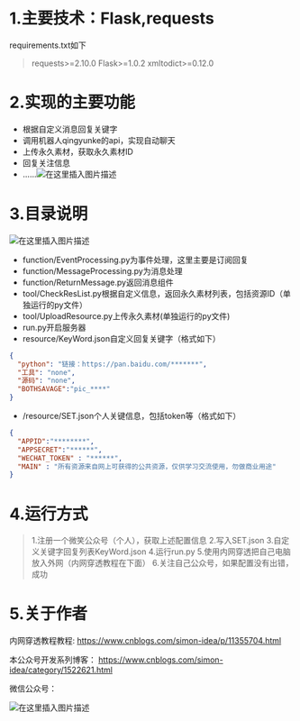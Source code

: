 
# 1.主要技术：Flask,requests

 requirements.txt如下
>requests>=2.10.0
Flask>=1.0.2
xmltodict>=0.12.0

# 2.实现的主要功能
- 根据自定义消息回复关键字
- 调用机器人qingyunke的api，实现自动聊天
- 上传永久素材，获取永久素材ID
- 回复关注信息
- ......![在这里插入图片描述](http://mmbiz.qpic.cn/mmbiz_png/f7PI7yfia3SeB52ACgSJtN24iccuN2hXm02f8UZrhXdA8jF2zP2hUWNwM6Lzibky9gTicERVCkbQiaDICavUttAXib5A/0)
# 3.目录说明
![在这里插入图片描述](https://img-blog.csdnimg.cn/20190822224936896.png?x-oss-process=image/watermark,type_ZmFuZ3poZW5naGVpdGk,shadow_10,text_aHR0cHM6Ly9ibG9nLmNzZG4ubmV0L3FxXzI2NjI0MzI5,size_16,color_FFFFFF,t_70)
- function/EventProcessing.py为事件处理，这里主要是订阅回复
- function/MessageProcessing.py为消息处理
- function/ReturnMessage.py返回消息组件
- tool/CheckResList.py根据自定义信息，返回永久素材列表，包括资源ID（单独运行的py文件）
- tool/UploadResource.py上传永久素材(单独运行的py文件)
- run.py开启服务器
- resource/KeyWord.json自定义回复关键字（格式如下）
```json
{
  "python": "链接：https://pan.baidu.com/*******",
  "工具": "none",
  "源码": "none",
  "BOTHSAVAGE":"pic_****"
}
```
- /resource/SET.json个人关键信息，包括token等（格式如下）
```json
{
  "APPID":"********",
  "APPSECRET":"******",
  "WECHAT_TOKEN" : "******",
  "MAIN" : "所有资源来自网上可获得的公共资源，仅供学习交流使用，勿做商业用途"
}
```


# 4.运行方式
>1.注册一个微笑公众号（个人），获取上述配置信息
>2.写入SET.json
>3.自定义关键字回复列表KeyWord.json
>4.运行run.py
>5.使用内网穿透把自己电脑放入外网（内网穿透教程在下面）
>6.关注自己公众号，如果配置没有出错，成功

# 5.关于作者
内网穿透教程教程:
https://www.cnblogs.com/simon-idea/p/11355704.html

本公众号开发系列博客：
https://www.cnblogs.com/simon-idea/category/1522621.html

微信公众号：

![在这里插入图片描述](http://mmbiz.qpic.cn/mmbiz_png/f7PI7yfia3SeB52ACgSJtN24iccuN2hXm0ldmHPxEDE6JcBHI2tArxuc2zib3qBrxnEmoibtbKHnsSvV64PnUXS4icA/0)


